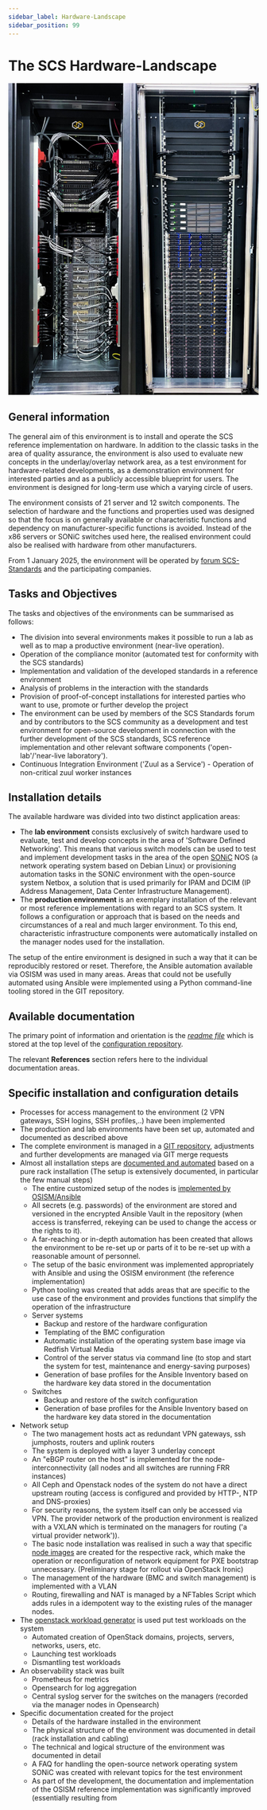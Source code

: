```yaml
---
sidebar_label: Hardware-Landscape
sidebar_position: 99
---
```


# The SCS Hardware-Landscape

![An image of the SCS hardware landscape rack](images/combined_rack_visual.jpg)

## General information

The general aim of this environment is to install and operate the SCS reference implementation on hardware.
In addition to the classic tasks in the area of quality assurance, the environment is also used to evaluate
new concepts in the underlay/overlay network area, as a test environment for hardware-related developments,
as a demonstration environment for interested parties and as a publicly accessible blueprint for users.
The environment is designed for long-term use which a varying circle of users.

The environment consists of 21 server and 12 switch components. The selection of hardware and the
functions and properties used was designed so that the focus is on generally available or characteristic
functions and dependency on manufacturer-specific functions is avoided. Instead of the x86 servers or SONiC
switches used here, the realised environment could also be realised with hardware from other manufacturers.

From 1 January 2025, the environment will be operated by [forum SCS-Standards](https://scs.community/2024/10/23/osba-forum-scs-standards/)
and the participating companies.

## Tasks and Objectives

The tasks and objectives of the environments can be summarised as follows:

* The division into several environments makes it possible to run a lab as well as to map a productive environment (near-live operation).
* Operation of the compliance monitor (automated test for conformity with the SCS standards)
* Implementation and validation of the developed standards in a reference environment
* Analysis of problems in the interaction with the standards
* Provision of proof-of-concept installations for interested parties who want to use, promote or further develop the project
* The environment can be used by members of the SCS Standards forum and by contributors to the SCS community
  as a development and test environment for open-source development in connection with the further development
  of the SCS standards, SCS reference implementation and other relevant software components ('open-lab'/'near-live laboratory').
* Continuous Integration Environment ('Zuul as a Service') - Operation of non-critical zuul worker instances

## Installation details

The available hardware was divided into two distinct application areas:

* The **lab environment** consists exclusively of switch hardware used to evaluate, test and develop
  concepts in the area of 'Software Defined Networking'. This means that various switch models can be
  used to test and implement development tasks in the area of the open [SONiC](https://sonicfoundation.dev/) NOS
  (a network operating system based on Debian Linux) or provisioning automation tasks in the SONiC environment with the
  open-source system Netbox, a solution that is used primarily for IPAM and DCIM (IP Address Management, Data Center Infrastructure Management).
* The **production environment** is an exemplary installation of the relevant or most reference implementations with regard to an
  SCS system. It follows a configuration or approach that is based on the needs and circumstances of a real and much larger environment.
  To this end, characteristic infrastructure components were automatically installed on the manager nodes used for the installation.

The setup of the entire environment is designed in such a way that it can be reproducibly restored or reset.
Therefore, the Ansible automation available via OSISM was used in many areas.
Areas that could not be usefully automated using Ansible were implemented using a Python command-line tooling stored in the GIT repository.

## Available documentation

The primary point of information and orientation is the [*readme file*](https://github.com/SovereignCloudStack/hardware-landscape?tab=readme-ov-file#references)
which is stored at the top level of the [configuration repository](https://github.com/SovereignCloudStack/hardware-landscape).

The relevant **References** section refers here to the individual documentation areas.

## Specific installation and configuration details

* Processes for access management to the environment (2 VPN gateways, SSH logins, SSH profiles,..) have been implemented
* The production and lab environments have been set up, automated and documented as described above
* The complete environment is managed in a [GIT repository](https://github.com/SovereignCloudStack/hardware-landscape),
  adjustments and further developments are managed via GIT merge requests
* Almost all installation steps are [documented and automated](https://github.com/SovereignCloudStack/hardware-landscape/blob/main/documentation/System_Deployment.md)
  based on a pure rack installation (The setup is extensively documented, in particular the few manual steps)
  * The entire customized setup of the nodes is [implemented by OSISM/Ansible](https://github.com/SovereignCloudStack/hardware-landscape/tree/main/environments/custom)
  * All secrets (e.g. passwords) of the environment are stored and versioned in the encrypted Ansible Vault in
    the repository (when access is transferred, rekeying can be used to change the access or the rights to it).
  * A far-reaching or in-depth automation has been created that allows the environment to be re-set up or parts of it to
    be re-set up with a reasonable amount of personnel.
  * The setup of the basic environment was implemented appropriately with Ansible and using the OSISM environment (the reference implementation)
  * Python tooling was created that adds areas that are specific to the use case of the environment and provides functions that simplify the operation of the infrastructure
  * Server systems
    * Backup and restore of the hardware configuration
    * Templating of the BMC configuration
    * Automatic installation of the operating system base image via Redfish Virtual Media
    * Control of the server status via command line (to stop and start the system for test, maintenance and energy-saving purposes)
    * Generation of base profiles for the Ansible Inventory based on the hardware key data stored in the documentation
  * Switches
    * Backup and restore of the switch configuration
    * Generation of base profiles for the Ansible Inventory based on the hardware key data stored in the documentation
* Network setup
  * The two management hosts act as redundant VPN gateways, ssh jumphosts, routers and uplink routers
  * The system is deployed with a layer 3 underlay concept
  * An "eBGP router on the host" is implemented for the node-interconnectivity
    (all nodes and all switches are running FRR instances)
  * All Ceph and Openstack nodes of the system do not have a direct upstream routing
    (access is configured and provided by HTTP-, NTP and DNS-proxies)
  * For security reasons, the system itself can only be accessed via VPN.
    The provider network of the production environment is realized with a VXLAN which is terminated on the managers for routing
    ('a virtual provider network')).
  * The basic node installation was realised in such a way that specific [node images](https://github.com/osism/node-image)
    are created for the respective rack, which make the operation or reconfiguration of network equipment for PXE bootstrap
    unnecessary. (Preliminary stage for rollout via OpenStack Ironic)
  * The management of the hardware (BMC and switch management) is implemented with a VLAN
  * Routing, firewalling and NAT is managed by a NFTables Script which adds rules in a idempotent way to the existing rules
    of the manager nodes.
* The [openstack workload generator](https://github.com/SovereignCloudStack/openstack-workload-generator) is used put test workloads
  on the system
  * Automated creation of OpenStack domains, projects, servers, networks, users, etc.
  * Launching test workloads
  * Dismantling test workloads
* An observability stack was built
  * Prometheus for metrics
  * Opensearch for log aggregation
  * Central syslog server for the switches on the managers (recorded via the manager nodes in Opensearch)
* Specific documentation created for the project
  * Details of the hardware installed in the environment
  * The physical structure of the environment was documented in detail (rack installation and cabling)
  * The technical and logical structure of the environment was documented in detail
  * A FAQ for handling the open-source network operating system SONiC was created with relevant topics for the test environment
  * As part of the development, the documentation and implementation of the OSISM reference implementation was significantly improved (essentially resulting from
